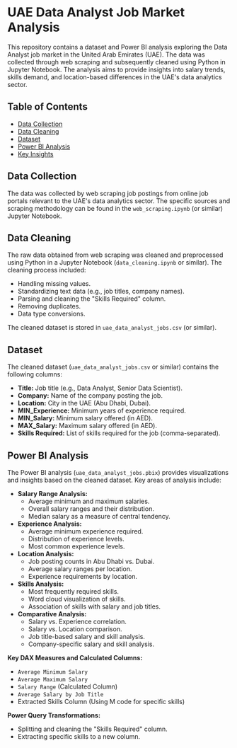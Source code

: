 # UAE Data Analyst Job Market Analysis

This repository contains a dataset and Power BI analysis exploring the Data Analyst job market in the United Arab Emirates (UAE). The data was collected through web scraping and subsequently cleaned using Python in Jupyter Notebook. The analysis aims to provide insights into salary trends, skills demand, and location-based differences in the UAE's data analytics sector.

## Table of Contents

- [Data Collection](#data-collection)
- [Data Cleaning](#data-cleaning)
- [Dataset](#dataset)
- [Power BI Analysis](#power-bi-analysis)
- [Key Insights](#key-insights)

## Data Collection

The data was collected by web scraping job postings from online job portals relevant to the UAE's data analytics sector. The specific sources and scraping methodology can be found in the `web_scraping.ipynb` (or similar) Jupyter Notebook.

## Data Cleaning

The raw data obtained from web scraping was cleaned and preprocessed using Python in a Jupyter Notebook (`data_cleaning.ipynb` or similar). The cleaning process included:

- Handling missing values.
- Standardizing text data (e.g., job titles, company names).
- Parsing and cleaning the "Skills Required" column.
- Removing duplicates.
- Data type conversions.

The cleaned dataset is stored in `uae_data_analyst_jobs.csv` (or similar).

## Dataset

The cleaned dataset (`uae_data_analyst_jobs.csv` or similar) contains the following columns:

- **Title:** Job title (e.g., Data Analyst, Senior Data Scientist).
- **Company:** Name of the company posting the job.
- **Location:** City in the UAE (Abu Dhabi, Dubai).
- **MIN_Experience:** Minimum years of experience required.
- **MIN_Salary:** Minimum salary offered (in AED).
- **MAX_Salary:** Maximum salary offered (in AED).
- **Skills Required:** List of skills required for the job (comma-separated).

## Power BI Analysis

The Power BI analysis (`uae_data_analyst_jobs.pbix`) provides visualizations and insights based on the cleaned dataset. Key areas of analysis include:

- **Salary Range Analysis:**
    - Average minimum and maximum salaries.
    - Overall salary ranges and their distribution.
    - Median salary as a measure of central tendency.
- **Experience Analysis:**
    - Average minimum experience required.
    - Distribution of experience levels.
    - Most common experience levels.
- **Location Analysis:**
    - Job posting counts in Abu Dhabi vs. Dubai.
    - Average salary ranges per location.
    - Experience requirements by location.
- **Skills Analysis:**
    - Most frequently required skills.
    - Word cloud visualization of skills.
    - Association of skills with salary and job titles.
- **Comparative Analysis:**
    - Salary vs. Experience correlation.
    - Salary vs. Location comparison.
    - Job title-based salary and skill analysis.
    - Company-specific salary and skill analysis.

**Key DAX Measures and Calculated Columns:**

- `Average Minimum Salary`
- `Average Maximum Salary`
- `Salary Range` (Calculated Column)
- `Average Salary by Job Title`
- Extracted Skills Column (Using M code for specific skills)

**Power Query Transformations:**

- Splitting and cleaning the "Skills Required" column.
- Extracting specific skills to a new column.

